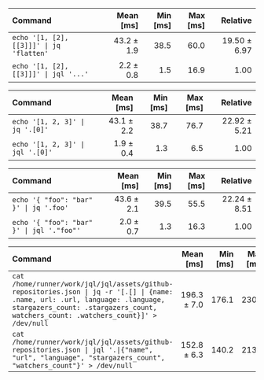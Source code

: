 | Command | Mean [ms] | Min [ms] | Max [ms] | Relative |
|:---|---:|---:|---:|---:|
| `echo '[1, [2], [[3]]]' \| jq 'flatten'` | 43.2 ± 1.9 | 38.5 | 60.0 | 19.50 ± 6.97 |
| `echo '[1, [2], [[3]]]' \| jql '...'` | 2.2 ± 0.8 | 1.5 | 16.9 | 1.00 |

| Command | Mean [ms] | Min [ms] | Max [ms] | Relative |
|:---|---:|---:|---:|---:|
| `echo '[1, 2, 3]' \| jq '.[0]'` | 43.1 ± 2.2 | 38.7 | 76.7 | 22.92 ± 5.21 |
| `echo '[1, 2, 3]' \| jql '.[0]'` | 1.9 ± 0.4 | 1.3 | 6.5 | 1.00 |

| Command | Mean [ms] | Min [ms] | Max [ms] | Relative |
|:---|---:|---:|---:|---:|
| `echo '{ "foo": "bar" }' \| jq '.foo'` | 43.6 ± 2.1 | 39.5 | 55.5 | 22.24 ± 8.51 |
| `echo '{ "foo": "bar" }' \| jql '."foo"'` | 2.0 ± 0.7 | 1.3 | 16.3 | 1.00 |

| Command | Mean [ms] | Min [ms] | Max [ms] | Relative |
|:---|---:|---:|---:|---:|
| `cat /home/runner/work/jql/jql/assets/github-repositories.json \| jq -r '[.[] \| {name: .name, url: .url, language: .language, stargazers_count: .stargazers_count, watchers_count: .watchers_count}]' > /dev/null` | 196.3 ± 7.0 | 176.1 | 230.8 | 1.28 ± 0.07 |
| `cat /home/runner/work/jql/jql/assets/github-repositories.json \| jql '.\|{"name", "url", "language", "stargazers_count", "watchers_count"}' > /dev/null` | 152.8 ± 6.3 | 140.2 | 213.5 | 1.00 |


